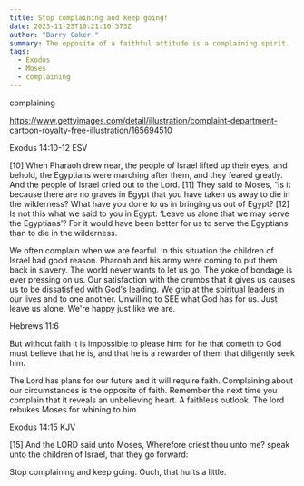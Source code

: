 ```yaml
---
title: Stop complaining and keep going!
date: 2023-11-25T10:21:10.373Z
author: "Barry Coker "
summary: The opposite of a faithful attitude is a complaining spirit.
tags:
  - Exodus
  - Moses
  - complaining
---
```

[](https://www.gettyimages.com/detail/illustration/complaint-department-cartoon-royalty-free-illustration/165694510)complaining

https://www.gettyimages.com/detail/illustration/complaint-department-cartoon-royalty-free-illustration/165694510

Exodus‬ ‭14:10‭-‬12‬ ‭ESV‬‬

\[10] When Pharaoh drew near, the people of Israel lifted up their eyes, and behold, the Egyptians were marching after them, and they feared greatly. And the people of Israel cried out to the Lord. \[11] They said to Moses, “Is it because there are no graves in Egypt that you have taken us away to die in the wilderness? What have you done to us in bringing us out of Egypt? \[12] Is not this what we said to you in Egypt: ‘Leave us alone that we may serve the Egyptians’? For it would have been better for us to serve the Egyptians than to die in the wilderness. 

We often complain when we are fearful. In this situation the children of Israel had good reason. Pharoah and his army were coming to put them back in slavery. The world never wants to let us go. The yoke of bondage is ever pressing on us. Our satisfaction with the crumbs that it gives us causes us to be dissatisfied with God's leading. We grip at the spiritual leaders in our lives and to one another. Unwilling to SEE what God has for us. Just leave us alone. We're happy just like we are. ‭‭

Hebrews‬ ‭11:6‬ 

But without faith it is impossible to please him: for he that cometh to God must believe that he is, and that he is a rewarder of them that diligently seek him.

The Lord has plans for our future and it will require faith. Complaining about our circumstances is the opposite of faith. Remember the next time you complain that it reveals an unbelieving heart. A faithless outlook. The lord rebukes Moses for whining to him. 

 ‭‭Exodus‬ ‭14:15‬ ‭KJV‬‬

\[15] And the LORD said unto Moses, Wherefore criest thou unto me? speak unto the children of Israel, that they go forward: 

Stop complaining and keep going. Ouch, that hurts a little.